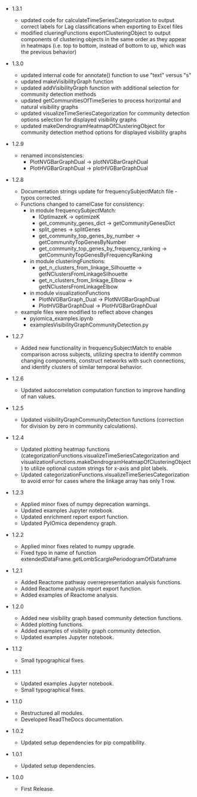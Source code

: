 - 1.3.1
   * updated code for calculateTimeSeriesCategorization to output correct labels for Lag classifications when exporting to Excel files
   * modified clueringFunctions exportClusteringObject to output components of clustering objects in the same order as they appear in heatmaps (i.e. top to bottom, instead of bottom to up, which was the previous behavior)
- 1.3.0
   * updated internal code for annotate() function to use "text" versus "s"
   * updated makeVisibilityGraph function
   * updated addVisibilityGraph function with additional selection for community detection methods 
   * updated getCommunitiesOfTimeSeries to process horizontal and natural visibility graphs
   * updated visualizeTimeSeriesCategorization for community detection options selection for displayed visibility graphs
   * updated makeDendrogramHeatmapOfClusteringObject for community detection method options for displayed visibility graphs
- 1.2.9
   * renamed inconsistencies:
      * PlotNVGBarGraphDual -> plotNVGBarGraphDual
      * PlotHVGBarGraphDual -> plotHVGBarGraphDual
- 1.2.8
   * Documentation strings update for frequencySubjectMatch file - typos corrected. 
   * Functions changed to camelCase for consistency:
      * in module frequencySubjectMatch:
         * IOptimazeK -> optimizeK
         * get_community_genes_dict -> getCommunityGenesDict
         * split_genes -> splitGenes
         * get_community_top_genes_by_number -> getCommunityTopGenesByNumber 
         * get_community_top_genes_by_frequency_ranking -> getCommunityTopGenesByFrequencyRanking
      * in module clusteringFunctions:
         * get_n_clusters_from_linkage_Silhouette -> getNClustersFromLinkageSilhouette
         * get_n_clusters_from_linkage_Elbow -> getNClustersFromLinkageElbow
      * in module visualizationFunctions
         * PlotNVGBarGraph_Dual -> PlotNVGBarGraphDual
         * PlotHVGBarGraphDual -> PlotHVGBarGraphDual
   * example files were modified to reflect above changes
      * pyiomica_examples.ipynb
      * examplesVisibilityGraphCommunityDetection.py

- 1.2.7
   * Added new functionality in frequencySubjectMatch to enable comparison across subjects, utilizing spectra to identify common changing components, construct networks with such connections, and identify clusters of similar temporal behavior.

- 1.2.6

   * Updated autocorrelation computation function to improve handling of nan values.

- 1.2.5

   * Updated visibilityGraphCommunityDetection functions (correction for division by zero in community calculations).

- 1.2.4

   * Updated plotting heatmap functions (categorizationFunctions.visualizeTimeSeriesCategorization and visualizationFunctions.makeDendrogramHeatmapOfClusteringObject) to utilize optional custom strings for x-axis and plot labels.
   * Updated categorizationFunctions.visualizeTimeSeriesCategorization to avoid error for cases where the linkage array has only 1 row.


- 1.2.3

   * Applied minor fixes of numpy deprecation warnings.
   * Updated examples Jupyter notebook.
   * Updated enrichment report export function.
   * Updated PyIOmica dependency graph.

- 1.2.2

   * Applied minor fixes related to numpy upgrade.
   * Fixed typo in name of function extendedDataFrame.getLombScarglePeriodogramOfDataframe 

- 1.2.1

   * Added Reactome pathway overrepresentation analysis functions. 
   * Added Reactome analysis report export function. 
   * Added examples of Reactome analysis. 
   
- 1.2.0

   * Added new visibility graph based community detection functions. 
   * Added plotting functions. 
   * Added examples of visibility graph community detection. 
   * Updated examples Jupyter notebook. 


- 1.1.2

   * Small typographical fixes.


- 1.1.1

   * Updated examples Jupyter notebook. 
   * Small typographical fixes.


- 1.1.0

   * Restructured all modules. 
   * Developed ReadTheDocs documentation.


- 1.0.2

   * Updated setup dependencies for pip compatibility.


- 1.0.1 

   * Updated setup dependencies.


- 1.0.0

   * First Release.
